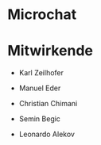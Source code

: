 
Microchat
=========



# Mitwirkende
* Karl Zeilhofer

* Manuel Eder
* Christian Chimani
* Semin Begic
* Leonardo Alekov
